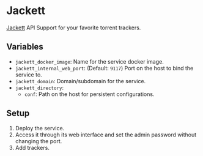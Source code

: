 # Jackett

[Jackett](https://github.com/Jackett/Jackett) API Support for your favorite
torrent trackers.

## Variables

* `jackett_docker_image`: Name for the service docker image.
* `jackett_internal_web_port`: (Default: `9117`) Port on the host to bind the
   service to.
* `jackett_domain`: Domain/subdomain for the service.
* `jackett_directory`:
   * `conf`: Path on the host for persistent configurations.

## Setup

1. Deploy the service.
1. Access it through its web interface and set the admin password without
   changing the port.
1. Add trackers.
